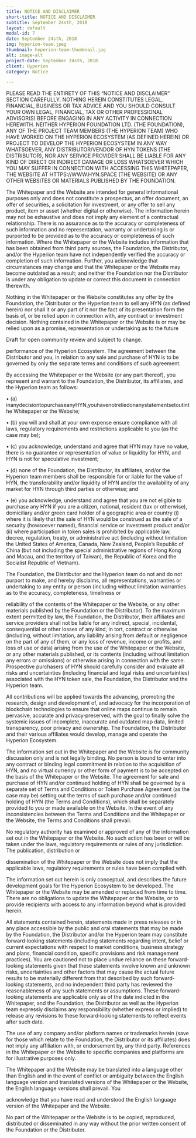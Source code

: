 ```yaml
---
title: NOTICE AND DISCLAIMER
short-title: NOTICE AND DISCLAIMER
subtitle: September 24sth, 2018
layout: default
modal-id: 7
date: September 24sth, 2018
img: hyperion-team.jpeg
thumbnail: hyperion-team-thumbnail.jpg
alt: image-alt
project-date: September 24sth, 2018
client: Hyperion
category: Notice

---
```


PLEASE READ THE ENTIRETY OF THIS “NOTICE AND DISCLAIMER” SECTION CAREFULLY. NOTHING HEREIN CONSTITUTES LEGAL, FINANCIAL, BUSINESS OR TAX ADVICE AND YOU SHOULD CONSULT YOUR OWN LEGAL, FINANCIAL, TAX OR OTHER PROFESSIONAL ADVISOR(S) BEFORE ENGAGING IN ANY ACTIVITY IN CONNECTION HEREWITH. NEITHER HYPERION FOUNDATION LTD. (THE FOUNDATION), ANY OF THE PROJECT TEAM MEMBERS (THE HYPERION TEAM) WHO HAVE WORKED ON THE HYPERION ECOSYSTEM (AS DEFINED HEREIN) OR PROJECT TO DEVELOP THE HYPERION ECOSYSTEM IN ANY WAY WHATSOEVER, ANY DISTRIBUTOR/VENDOR OF HYN TOKENS (THE DISTRIBUTOR), NOR ANY SERVICE PROVIDER SHALL BE LIABLE FOR ANY KIND OF DIRECT OR INDIRECT DAMAGE OR LOSS WHATSOEVER WHICH YOU MAY SUFFER IN CONNECTION WITH ACCESSING THIS WHITEPAPER, THE WEBSITE AT HTTPS://WWW.HYN.SPACE (THE WEBSITE) OR ANY OTHER WEBSITES OR MATERIALS PUBLISHED BY THE FOUNDATION.

The Whitepaper and the Website are intended for general informational purposes only and does not constitute a prospectus, an offer document, an offer of securities, a solicitation for investment, or any offer to sell any product, item or asset (whether digital or otherwise). The information herein may not be exhaustive and does not imply any element of a contractual relationship. There is no assurance as to the accuracy or completeness of such information and no representation, warranty or undertaking is or purported to be provided as to the accuracy or completeness of such information. Where the Whitepaper or the Website includes information that has been obtained from third party sources, the Foundation, the Distributor, and/or the Hyperion team have not independently verified the accuracy or completion of such information. Further, you acknowledge that circumstances may change and that the Whitepaper or the Website may become outdated as a result; and neither the Foundation nor the Distributor is under any obligation to update or correct this document in connection therewith.

Nothing in the Whitepaper or the Website constitutes any offer by the Foundation, the Distributor or the Hyperion team to sell any HYN (as defined herein) nor shall it or any part of it nor the fact of its presentation form the basis of, or be relied upon in connection with, any contract or investment decision. Nothing contained in the Whitepaper or the Website is or may be relied upon as a promise, representation or undertaking as to the future

Draft for open community review and subject to change.

performance of the Hyperion Ecosystem. The agreement between the Distributor and you, in relation to any sale and purchase of HYN is to be governed by only the separate terms and conditions of such agreement.

By accessing the Whitepaper or the Website (or any part thereof), you represent and warrant to the Foundation, the Distributor, its affiliates, and the Hyperion team as follows:

 • (a)  inanydecisiontopurchaseanyHYN,youhavenotreliedonanystatementsetoutinthe Whitepaper or the Website;
 
 • (b)  you will and shall at your own expense ensure compliance with all laws, regulatory requirements and restrictions applicable to you (as the case may be);
 
 • (c)  you acknowledge, understand and agree that HYN may have no value, there is no guarantee or representation of value or liquidity for HYN, and HYN is not for speculative investment;
 
 • (d)  none of the Foundation, the Distributor, its affiliates, and/or the Hyperion team members shall be responsible for or liable for the value of HYN, the transferability and/or liquidity of HYN and/or the availability of any market for HYN through third parties or otherwise; and
 
 • (e)  you acknowledge, understand and agree that you are not eligible to purchase any HYN if you are a citizen, national, resident (tax or otherwise), domiciliary and/or green card holder of a geographic area or country (i) where it is likely that the sale of HYN would be construed as the sale of a security (howsoever named), financial service or investment product and/or (ii) where participation in token sales is prohibited by applicable law, decree, regulation, treaty, or administrative act (including without limitation the United States of America, Canada, New Zealand, People’s Republic of China (but not including the special administrative regions of Hong Kong and Macau, and the territory of Taiwan), the Republic of Korea and the Socialist Republic of Vietnam).

The Foundation, the Distributor and the Hyperion team do not and do not purport to make, and hereby disclaims, all representations, warranties or undertaking to any entity or person (including without limitation warranties as to the accuracy, completeness, timeliness or

reliability of the contents of the Whitepaper or the Website, or any other materials published by the Foundation or the Distributor). To the maximum extent permitted by law, the Foundation, the Distributor, their affiliates and service providers shall not be liable for any indirect, special, incidental, consequential or other losses of any kind, in tort, contract or otherwise (including, without limitation, any liability arising from default or negligence on the part of any of them, or any loss of revenue, income or profits, and loss of use or data) arising from the use of the Whitepaper or the Website, or any other materials published, or its contents (including without limitation any errors or omissions) or otherwise arising in connection with the same. Prospective purchasers of HYN should carefully consider and evaluate all risks and uncertainties (including financial and legal risks and uncertainties) associated with the HYN token sale, the Foundation, the Distributor and the Hyperion team.

All contributions will be applied towards the advancing, promoting the research, design and development of, and advocacy for the incorporation of blockchain technologies to ensure that online maps continue to remain pervasive, accurate and privacy‐preserved, with the goal to finally solve the systemic issues of incomplete, inaccurate and outdated map data, limited transparency, poor privacy and ownership. The Foundation, the Distributor and their various affiliates would develop, manage and operate the Hyperion Ecosystem.

The information set out in the Whitepaper and the Website is for community discussion only and is not legally binding. No person is bound to enter into any contract or binding legal commitment in relation to the acquisition of HYN, and no virtual currency or other form of payment is to be accepted on the basis of the Whitepaper or the Website. The agreement for sale and purchase of HYN and/or continued holding of HYN shall be governed by a separate set of Terms and Conditions or Token Purchase Agreement (as the case may be) setting out the terms of such purchase and/or continued holding of HYN (the Terms and Conditions), which shall be separately provided to you or made available on the Website. In the event of any inconsistencies between the Terms and Conditions and the Whitepaper or the Website, the Terms and Conditions shall prevail.

No regulatory authority has examined or approved of any of the information set out in the Whitepaper or the Website. No such action has been or will be taken under the laws, regulatory requirements or rules of any jurisdiction. The publication, distribution or

dissemination of the Whitepaper or the Website does not imply that the applicable laws, regulatory requirements or rules have been complied with.

The information set out herein is only conceptual, and describes the future development goals for the Hyperion Ecosystem to be developed. The Whitepaper or the Website may be amended or replaced from time to time. There are no obligations to update the Whitepaper or the Website, or to provide recipients with access to any information beyond what is provided herein.

All statements contained herein, statements made in press releases or in any place accessible by the public and oral statements that may be made by the Foundation, the Distributor and/or the Hyperion team may constitute forward‐looking statements (including statements regarding intent, belief or current expectations with respect to market conditions, business strategy and plans, financial condition, specific provisions and risk management practices). You are cautioned not to place undue reliance on these forward‐looking statements given that these statements involve known and unknown risks, uncertainties and other factors that may cause the actual future results to be materially different from that described by such forward‐looking statements, and no independent third party has reviewed the reasonableness of any such statements or assumptions. These forward‐looking statements are applicable only as of the date indicted in the Whitepaper, and the Foundation, the Distributor as well as the Hyperion team expressly disclaims any responsibility (whether express or implied) to release any revisions to these forward‐looking statements to reflect events after such date.

The use of any company and/or platform names or trademarks herein (save for those which relate to the Foundation, the Distributor or its affiliates) does not imply any affiliation with, or endorsement by, any third party. References in the Whitepaper or the Website to specific companies and platforms are for illustrative purposes only.

The Whitepaper and the Website may be translated into a language other than English and in the event of conflict or ambiguity between the English language version and translated versions of the Whitepaper or the Website, the English language versions shall prevail. You

acknowledge that you have read and understood the English language version of the Whitepaper and the Website.

No part of the Whitepaper or the Website is to be copied, reproduced, distributed or disseminated in any way without the prior written consent of the Foundation or the Distributor.
